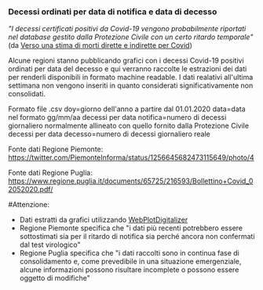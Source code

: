 ### Decessi ordinati per data di notifica e data di decesso

*"I decessi certificati positivi da Covid-19 vengono probabilmente riportati nel database gestito dalla Protezione Civile con un certo ritardo temporale"* (da [Verso una stima di morti dirette e indirette per Covid](https://www.scienzainrete.it/articolo/verso-stima-di-morti-dirette-e-indirette-covid/enrico-bucci-luca-leuzzi-enzo-marinari))

Alcune regioni stanno pubblicando grafici con i decessi Covid-19 positivi ordinati per data del decesso e qui verranno raccolte le estrazioni dei dati per renderli disponibili in formato machine readable. I dati realativi all'ultima settimana non vengono inseriti in quanto considerati significativamente non consolidati.

Formato file .csv
doy=giorno dell'anno a partire dal 01.01.2020
data=data nel formato gg/mm/aa 
decessi per data notifica=numero di decessi giornaliero normalmente allineato con quello fornito dalla Protezione Civile
decessi per data decesso=numero di decessi giornaliero reale

Fonte dati Regione Piemonte: https://twitter.com/PiemonteInforma/status/1256645682473115649/photo/4

Fonte dati Regione Puglia: https://www.regione.puglia.it/documents/65725/216593/Bollettino+Covid_02052020.pdf/

#Attenzione: 
* Dati estratti da grafici utilizzando [WebPlotDigitalizer](https://github.com/ankitrohatgi/WebPlotDigitizer)
* Regione Piemonte specifica che "i dati più recenti potrebbero essere sottostimati sia per il ritardo di notifica sia perché ancora non confermati dal test virologico"
* Regione Puglia specifica che "i dati raccolti sono in continua fase di consolidamento e, come prevedibile in una situazione emergenziale, alcune informazioni possono risultare incomplete o possono essere oggetto di modifiche"
